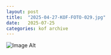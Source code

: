 ```yaml
---
layout:	post
title:	"2025-04-27-KOF-FOTO-029.jpg"
date:	2025-07-25
categories:	kof archive
---
```


![Image Alt](https://k0f.github.io/assets/2025-04-27-KOF-FOTO-029.jpg)